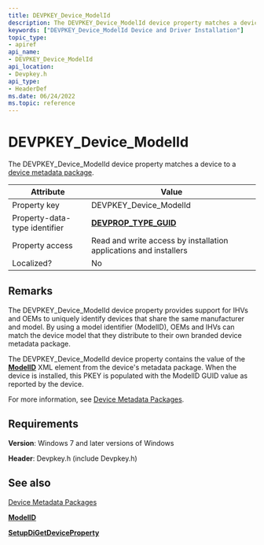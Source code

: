```yaml
---
title: DEVPKEY_Device_ModelId
description: The DEVPKEY_Device_ModelId device property matches a device to a device metadata package.
keywords: ["DEVPKEY_Device_ModelId Device and Driver Installation"]
topic_type:
- apiref
api_name:
- DEVPKEY_Device_ModelId
api_location:
- Devpkey.h
api_type:
- HeaderDef
ms.date: 06/24/2022
ms.topic: reference
---
```


# DEVPKEY_Device_ModelId

The DEVPKEY_Device_ModelId device property matches a device to a [device metadata package](./overview-of-device-metadata-packages.md).

| Attribute | Value |
|--|--|
| Property key | DEVPKEY_Device_ModelId |
| Property-data-type identifier | [**DEVPROP_TYPE_GUID**](./devprop-type-guid.md) |
| Property access | Read and write access by installation applications and installers |
| Localized? | No |

## Remarks

The DEVPKEY_Device_ModelId device property provides support for IHVs and OEMs to uniquely identify devices that share the same manufacturer and model. By using a model identifier (ModelID), OEMs and IHVs can match the device model that they distribute to their own branded device metadata package.

The DEVPKEY_Device_ModelId device property contains the value of the [**ModelID**](/previous-versions/windows/hardware/metadata/ff549295(v=vs.85)) XML element from the device's metadata package. When the device is installed, this PKEY is populated with the ModelID GUID value as reported by the device.

For more information, see [Device Metadata Packages](./overview-of-device-metadata-packages.md).

## Requirements

**Version**: Windows 7 and later versions of Windows

**Header**: Devpkey.h (include Devpkey.h)

## See also

[Device Metadata Packages](./overview-of-device-metadata-packages.md)

[**ModelID**](/previous-versions/windows/hardware/metadata/ff549295(v=vs.85))

[**SetupDiGetDeviceProperty**](/windows/win32/api/setupapi/nf-setupapi-setupdigetdevicepropertyw)
